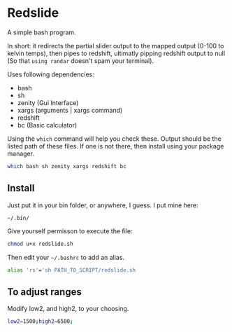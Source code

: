 # Redslide
A simple bash program.

In short: it redirects the partial slider output to the mapped output (0-100 to kelvin temps), then pipes to redshift, ultimatly pipping redshift output to null (So that `using randar` doesn't spam your terminal).


Uses following dependencies:
- bash
- sh
- zenity (Gui Interface)
- xargs (arguments | xargs command)
- redshift
- bc (Basic calculator)

Using the `which` command will help you check these. Output should be the listed path of these files. If one is not there, then install using your package manager.
```bash
which bash sh zenity xargs redshift bc
```

## Install
Just put it in your bin folder, or anywhere, I guess. I put mine here:
```
~/.bin/
```

Give yourself permisson to execute the file:
```bash
chmod u+x redslide.sh
```

Then edit your `~/.bashrc` to add an alias.
```bash
alias 'rs'='sh PATH_TO_SCRIPT/redslide.sh
```

## To adjust ranges
Modify low2, and high2, to your choosing.
```bash
low2=1500;high2=6500;
```